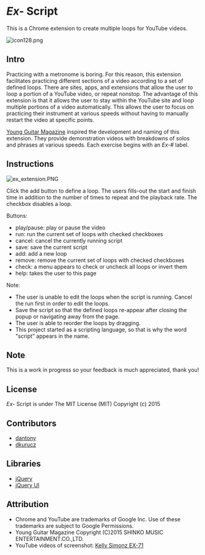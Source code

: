 # *Ex-* Script

This is a Chrome extension to create multiple loops for YouTube videos.

![icon128.png](https://raw.githubusercontent.com/dantony/exscript/master/icons/icon128.png)

## Intro
Practicing with a metronome is boring. For this reason, this extension facilitates practicing different sections of a video according to a set of defined loops. There are sites, apps, and extensions that allow the user to loop a portion of a YouTube video, or repeat nonstop. The advantage of this extension is that it allows the user to stay within the YouTube site and loop multiple portions of a video automatically. This allows the user to focus on practicing their instrument at various speeds without having to manually restart the video at specific points.

[Young Guitar Magazine](http://youngguitar.jp/) inspired the development and naming of this extension. They provide demonstration videos with breakdowns of solos and phrases at various speeds. Each exercise begins with an *Ex-*# label. 

## Instructions

![ex_extension.PNG](https://raw.githubusercontent.com/dantony/exscript/master/ex_extension.PNG)

Click the add button to define a loop. The users fills-out the start and finish time in addition to the number of times to repeat and the playback rate. The checkbox disables a loop.

Buttons:
* play/pause: play or pause the video
* run: run the current set of loops with checked checkboxes
* cancel: cancel the currently running script
* save: save the current script
* add: add a new loop
* remove: remove the current set of loops with checked checkboxes
* check: a menu appears to check or uncheck all loops or invert them
* help: takes the user to this page

Note:
* The user is unable to edit the loops when the script is running. Cancel the run first in order to edit the loops.
* Save the script so that the defined loops re-appear after closing the popup or navigating away from the page.
* The user is able to reorder the loops by dragging.
* This project started as a scripting language, so that is why the word "script" appears in the name.

## Note
This is a work in progress so your feedback is much appreciated, thank you!

## License
*Ex-* Script is under The MIT License (MIT) Copyright (c) 2015

## Contributors
* [dantony](https://github.com/dantony/)
* [dkurucz](https://github.com/dkurucz/)

## Libraries
* [jQuery](http://jquery.com/)
* [jQuery UI](http://jqueryui.com/)

## Attribution
* Chrome and YouTube are trademarks of Google Inc. Use of these trademarks are subject to Google Permissions.
* Young Guitar Magazine Copyright (C)2015 SHINKO MUSIC ENTERTAINMENT.CO.,LTD.
* YouTube videos of screenshot: [Kelly Simonz EX-71](https://www.youtube.com/watch?v=Rj-zD74f_q4)
